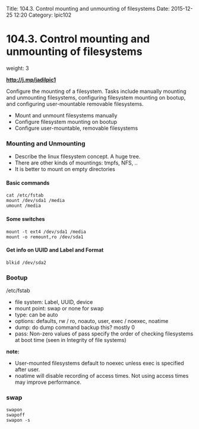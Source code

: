 Title: 104.3. Control mounting and unmounting of filesystems
Date: 2015-12-25 12:20
Category: lpic102


# 104.3. Control mounting and unmounting of filesystems

weight: 3

**http://j.mp/jadilpic1**

Configure the mounting of a filesystem. Tasks include manually mounting and unmounting filesystems, configuring filesystem mounting on bootup, and configuring user-mountable removable filesystems.

- Mount and unmount filesystems manually
- Configure filesystem mounting on bootup
- Configure user-mountable, removable filesystems

### Mounting and Unmounting

- Describe the linux filesystem concept. A huge tree.
- There are other kinds of mountings: tmpfs, NFS, ..
- It is better to mount on empty directories

#### Basic commands
```
cat /etc/fstab
mount /dev/sda1 /media
umount /media
```

#### Some switches
```
mount -t ext4 /dev/sda1 /media
mount -o remount,ro /dev/sda1
```

#### Get info on UUID and Label and Format
```
blkid /dev/sda2
```

### Bootup
/etc/fstab

- file system: Label, UUID, device
- mount point: swap or none for swap
- type: can be auto
- options:  defaults, rw / ro, noauto, user, exec / noexec, noatime
- dump: do dump command backup this? mostly 0
- pass: Non-zero values of pass specify the order of checking filesystems at boot time (seen in Integrity of file systems)

**note:**
- User-mounted filesystems default to noexec unless exec is specified after user.
- noatime will disable recording of access times. Not using access times may improve performance.

### swap
```
swapon
swapoff
swapon -s
```
